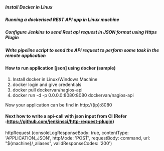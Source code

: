 ##### Install Docker in Linux
##### Running a dockerised REST API app in Linux machine
##### Configure Jenkins to send Rest api request in JSON format using Https Plugin 
##### Write pipeline script to send the API request to perform some task in the remote application

#### How to run application [json] using docker (sample)
1. Install docker in Linux/Windows Machine
2. docker login and give credentials
3. docker pull dockervan/nagios-api
4. docker run -d  -p 0.0.0.0:8080:8080 dockervan/nagios-api

Now your application can be find in http://{ip}:8080
#### Next how to write a api-call with json input from CI (Refer :https://github.com/jenkinsci/http-request-plugin)

httpRequest (consoleLogResponseBody: true,
      contentType: 'APPLICATION_JSON',
      httpMode: 'POST',
      requestBody: command,
      url: "${machine}/_aliases",
      validResponseCodes: '200')
